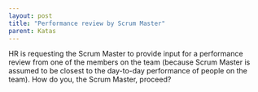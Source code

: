 ```yaml
---
layout: post
title: "Performance review by Scrum Master"
parent: Katas
---
```

HR is requesting the Scrum Master to provide input for a performance review from one of the members on the team (because Scrum Master is assumed to be closest to the day-to-day performance of people on the team). How do you, the Scrum Master, proceed?
